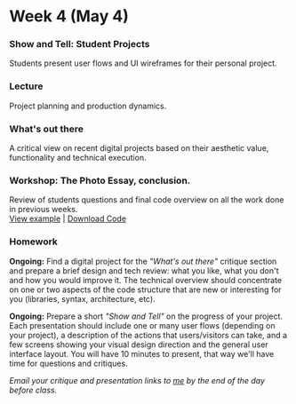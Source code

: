 # Week 4 (May 4)

### Show and Tell: Student Projects

Students present user flows and UI wireframes for their personal project.

### Lecture

Project planning and production dynamics.

### What's out there

A critical view on recent digital projects based on their aesthetic value, functionality and technical execution.

### Workshop: The Photo Essay, conclusion.

Review of students questions and final code overview on all the work done in previous weeks.  
[View example](http://rodrigodebenito.github.io/icp-design-and-code-3/week-3/workshop/public/) | [Download Code](https://github.com/rodrigodebenito/icp-design-and-code-3/tree/gh-pages/week-3/workshop)

### Homework

**Ongoing:** Find a digital project for the *"What's out there"* critique section and prepare a brief design and tech review: what you like, what you don't and how you would improve it. The technical overview should concentrate on one or two aspects of the code structure that are new or interesting for you (libraries, syntax, architecture, etc).  

**Ongoing:** Prepare a short *"Show and Tell"* on the progress of your project. Each presentation should include one or many user flows (depending on your project), a description of the actions that users/visitors can take, and a few screens showing your visual design direction and the general user interface layout. You will have 10 minutes to present, that way we'll have time for questions and critiques.

*Email your critique and presentation links to [me](mailto:rodrigo@lobula.com) by the end of the day before class.*
